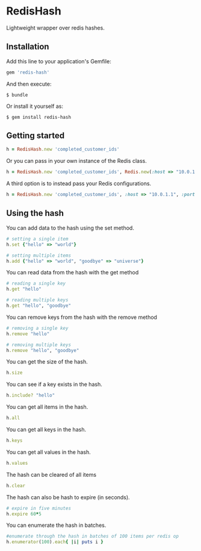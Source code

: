 # RedisHash

Lightweight wrapper over redis hashes.

## Installation

Add this line to your application's Gemfile:

```ruby
gem 'redis-hash'
```

And then execute:

    $ bundle

Or install it yourself as:

    $ gem install redis-hash

## Getting started

```ruby
h = RedisHash.new 'completed_customer_ids'
```

Or you can pass in your own instance of the Redis class.

```ruby
h = RedisHash.new 'completed_customer_ids', Redis.new(:host => "10.0.1.1", :port => 6380, :db => 15)
```

A third option is to instead pass your Redis configurations.

```ruby
h = RedisHash.new 'completed_customer_ids', :host => "10.0.1.1", :port => 6380, :db => 15
```

## Using the hash

You can add data to the hash using the set method.

```ruby
# setting a single item
h.set {"hello" => "world"}

# setting multiple items
h.add {"hello" => "world", "goodbye" => "universe"}
```

You can read data from the hash with the get method

```ruby
# reading a single key
h.get "hello"

# reading multiple keys
h.get "hello", "goodbye"
```

You can remove keys from the hash with the remove method
```ruby
# removing a single key
h.remove "hello"  

# removing multiple keys
h.remove "hello", "goodbye" 

```


You can get the size of the hash.

```ruby
h.size
```

You can see if a key exists in the hash.

```ruby
h.include? "hello"
```

You can get all items in the hash.

```ruby
h.all
```

You can get all keys in the hash.

```ruby
h.keys
```

You can get all values in the hash.

```ruby
h.values
```

The hash can be cleared of all items
```ruby
h.clear
```

The hash can also be hash to expire (in seconds).
```ruby
# expire in five minutes
h.expire 60*5
```

You can enumerate the hash in batches.
```ruby
#enumerate through the hash in batches of 100 items per redis op
h.enumerator(100).each{ |i| puts i } 
